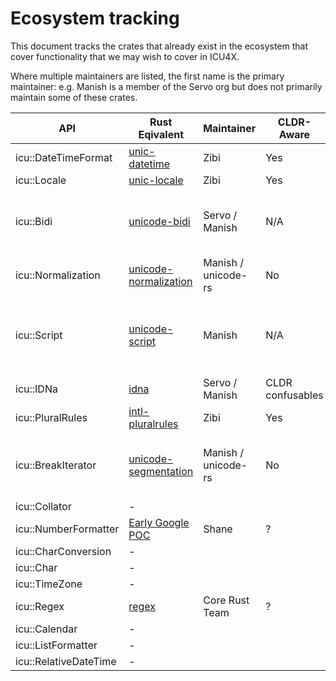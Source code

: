 
# Ecosystem tracking

This document tracks the crates that already exist in the ecosystem that cover functionality that we may wish to cover in ICU4X.

Where multiple maintainers are listed, the first name is the primary maintainer: e.g. Manish is a member of the Servo org but does not primarily maintain some of these crates.

| **API**               | **Rust Eqivalent**                                             | **Maintainer**      | **CLDR-Aware**   | **Action** | **Notes**                                                          |
|-----------------------|----------------------------------------------------------------|---------------------|------------------|------------|--------------------------------------------------------------------|
| icu::DateTimeFormat   | [unic-datetime](https://github.com/zbraniecki/unic-datetime)   | Zibi                | Yes              | Import     |                                                                    |
| icu::Locale           | [unic-locale](https://github.com/zbraniecki/unic-locale)       | Zibi                | Yes              | Import     |                                                                    |
| icu::Bidi             | [unicode-bidi](http://docs.rs/unicode-bidi)                    | Servo / Manish      | N/A              | No Action  | Bidi and text layout are unlikely to be coming to ECMA-402         |
| icu::Normalization    | [unicode-normalization](http://docs.rs/unicode-normalization/) | Manish / unicode-rs | No               | Uncertain  | Main issue: [#40](https://github.com/unicode-org/omnicu/issues/40) |
| icu::Script           | [unicode-script](http://docs.rs/unicode-script/)               | Manish              | N/A              | No Action  | ICU4X should expose UCD data through its own custom pipeline       |
| icu::IDNa             | [idna](http://docs.rs/idna/)                                   | Servo / Manish      | CLDR confusables | Uncertain  | Main issue: [#42](https://github.com/unicode-org/omnicu/issues/42) |
| icu::PluralRules      | [intl-pluralrules](https://github.com/zbraniecki/pluralrules)  | Zibi                | Yes              | Import     |                                                                    |
| icu::BreakIterator    | [unicode-segmentation](https://docs.rs/unicode-segmentation/)  | Manish / unicode-rs | No               | No Action  | No line segmentation. Wait for clear user demand outside Rust      |
| icu::Collator         | -                                                              |                     |                  |            |                                                                    |
| icu::NumberFormatter  | [Early Google POC](https://github.com/sffc/rust-wasm-i18n)     | Shane               | ?                | Import     |                                                                    |
| icu::CharConversion   | -                                                              |                     |                  |            |                                                                    |
| icu::Char             | -                                                              |                     |                  |            |                                                                    |
| icu::TimeZone         | -                                                              |                     |                  |            |                                                                    |
| icu::Regex            | [regex](https://docs.rs/regex/1.3.7/regex/)                    | Core Rust Team      | ?                | No Action  | Main issue: [#37](https://github.com/unicode-org/omnicu/issues/37) |
| icu::Calendar         | -                                                              |                     |                  |            |                                                                    |
| icu::ListFormatter    | -                                                              |                     |                  |            |                                                                    |
| icu::RelativeDateTime | -                                                              |                     |                  |            |                                                                    |
